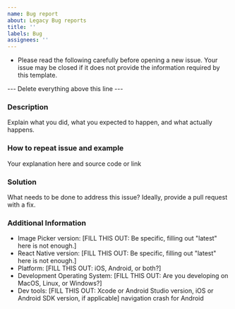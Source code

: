 ```yaml
---
name: Bug report
about: Legacy Bug reports 
title: ''
labels: Bug
assignees: ''
---
```


* Please read the following carefully before opening a new issue.
Your issue may be closed if it does not provide the information required by this template.

--- Delete everything above this line ---

### Description

Explain what you did, what you expected to happen, and what actually happens.

### How to repeat issue and example

Your explanation here and source code or link

### Solution

What needs to be done to address this issue? Ideally, provide a pull request with a fix.

### Additional Information

* Image Picker version: [FILL THIS OUT: Be specific, filling out "latest" here is not enough.]
* React Native version: [FILL THIS OUT: Be specific, filling out "latest" here is not enough.]
* Platform: [FILL THIS OUT: iOS, Android, or both?]
* Development Operating System: [FILL THIS OUT: Are you developing on MacOS, Linux, or Windows?]
* Dev tools: [FILL THIS OUT: Xcode or Android Studio version, iOS or Android SDK version, if applicable] navigation crash for Android
